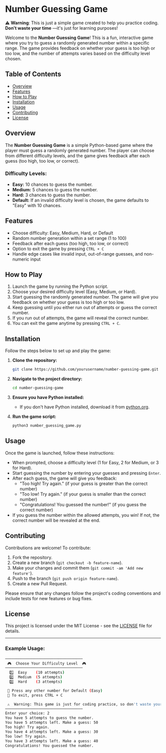 # Number Guessing Game

⚠️ **Warning**: This is just a simple game created to help you practice coding. **Don't waste your time** —it's just for learning purposes!

Welcome to the **Number Guessing Game**! This is a fun, interactive game where you try to guess a randomly generated number within a specific range. The game provides feedback on whether your guess is too high or too low, and the number of attempts varies based on the difficulty level chosen.

## Table of Contents

- [Overview](#overview)
- [Features](#features)
- [How to Play](#how-to-play)
- [Installation](#installation)
- [Usage](#usage)
- [Contributing](#contributing)
- [License](#license)

## Overview

The **Number Guessing Game** is a simple Python-based game where the player must guess a randomly generated number. The player can choose from different difficulty levels, and the game gives feedback after each guess (too high, too low, or correct).

### Difficulty Levels:

- **Easy:** 10 chances to guess the number.
- **Medium:** 5 chances to guess the number.
- **Hard:** 3 chances to guess the number.
- **Default:** If an invalid difficulty level is chosen, the game defaults to "Easy" with 10 chances.

## Features

- Choose difficulty: Easy, Medium, Hard, or Default
- Random number generation within a set range (1 to 100)
- Feedback after each guess (too high, too low, or correct)
- Option to exit the game by pressing `CTRL + C`
- Handle edge cases like invalid input, out-of-range guesses, and non-numeric input

## How to Play

1. Launch the game by running the Python script.
2. Choose your desired difficulty level (Easy, Medium, or Hard).
3. Start guessing the randomly generated number. The game will give you feedback on whether your guess is too high or too low.
4. Keep guessing until you either run out of attempts or guess the correct number.
5. If you run out of attempts, the game will reveal the correct number.
6. You can exit the game anytime by pressing `CTRL + C`.

## Installation

Follow the steps below to set up and play the game:

1. **Clone the repository:**

    ```bash
    git clone https://github.com/yourusername/number-guessing-game.git
    ```

2. **Navigate to the project directory:**

    ```bash
    cd number-guessing-game
    ```

3. **Ensure you have Python installed:**

    - If you don't have Python installed, download it from [python.org](https://www.python.org/downloads/).
    
4. **Run the game script:**

    ```bash
    python3 number_guessing_game.py
    ```

## Usage

Once the game is launched, follow these instructions:

- When prompted, choose a difficulty level (1 for Easy, 2 for Medium, or 3 for Hard).
- Start guessing the number by entering your guesses and pressing `Enter`.
- After each guess, the game will give you feedback:
  - "Too high! Try again." (if your guess is greater than the correct number)
  - "Too low! Try again." (if your guess is smaller than the correct number)
  - "Congratulations! You guessed the number!" (if you guess the correct number)
- If you guess the number within the allowed attempts, you win! If not, the correct number will be revealed at the end.

## Contributing

Contributions are welcome! To contribute:

1. Fork the repository.
2. Create a new branch (`git checkout -b feature-name`).
3. Make your changes and commit them (`git commit -am 'Add new feature'`).
4. Push to the branch (`git push origin feature-name`).
5. Create a new Pull Request.

Please ensure that any changes follow the project's coding conventions and include tests for new features or bug fixes.

## License

This project is licensed under the MIT License - see the [LICENSE](LICENSE) file for details.

---

### Example Usage:

```bash
───────────────────────────────────
 🎮  Choose Your Difficulty Level  🎮
───────────────────────────────────
  1️⃣  Easy    (10 attempts)
  2️⃣  Medium  (5 attempts)
  3️⃣  Hard    (3 attempts)

 🔹 Press any other number for Default (Easy)
 🔹 To exit, press CTRL + C 

 ⚠️  Warning: This game is just for coding practice, so don't waste your time if you're looking for a real game! 
───────────────────────────────────
Enter your choice: 2
You have 5 attempts to guess the number.
You have 5 attempts left. Make a guess: 50
Too high! Try again.
You have 4 attempts left. Make a guess: 30
Too low! Try again.
You have 3 attempts left. Make a guess: 40
Congratulations! You guessed the number.
```

